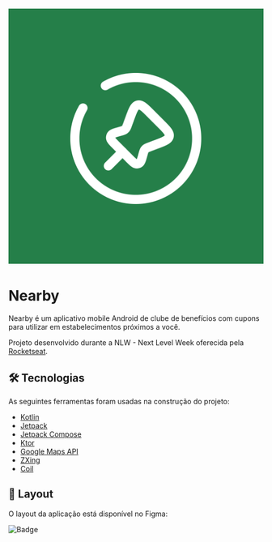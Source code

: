 <h1 align="center">
  <img alt="Logo Nearby" src="./app/src/main/res/drawable/icon_nearby_app.png" />
</h1>

# Nearby

Nearby é um aplicativo mobile Android de clube de benefícios com cupons para utilizar em estabelecimentos próximos a você.

Projeto desenvolvido durante a NLW - Next Level Week oferecida pela [Rocketseat](https://www.rocketseat.com.br/).

## 🛠 Tecnologias

As seguintes ferramentas foram usadas na construção do projeto:

- [Kotlin](https://kotlinlang.org/)
- [Jetpack](https://developer.android.com/jetpack)
- [Jetpack Compose](https://developer.android.com/compose)
- [Ktor](https://ktor.io/docs/)
- [Google Maps API](https://developers.google.com/maps/documentatio)
- [ZXing](https://github.com/zxing/zxing)
- [Coil](https://coil-kt.github.io/coil/)

## 🎨 Layout

O layout da aplicação está disponível no Figma:

![Badge](https://img.shields.io/static/v1?label=Acessar%20Layout&message=Figma&color=257f49&style=for-the-badge&link=https%3A%2F%2Fwww.figma.com%2Fcommunity%2Ffile%2F1448070647757721748)


